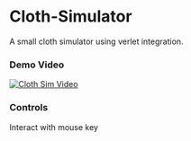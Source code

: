 # Cloth-Simulator
A small cloth simulator using verlet integration.

### Demo Video
[![Cloth Sim Video](https://img.youtube.com/vi/GMeusW_kzm8/0.jpg)](https://www.youtube.com/watch?v=GMeusW_kzm8)

### Controls
Interact with mouse key
